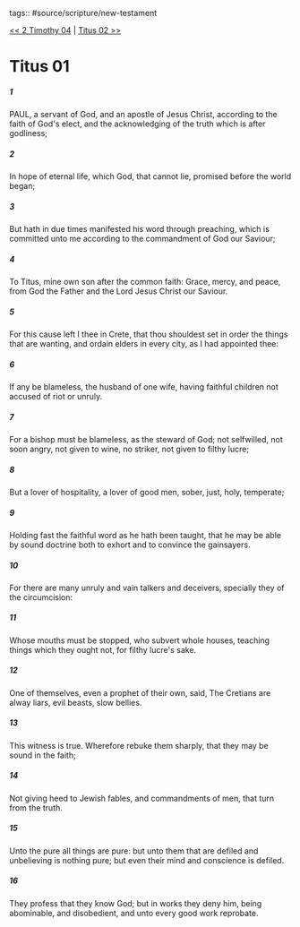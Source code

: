 tags:: #source/scripture/new-testament

[<< 2 Timothy 04](/New_Testament/16_2_Timothy/2_Timothy_04.md) | [Titus 02 >>](/New_Testament/17_Titus/Titus_02.md)

# Titus 01

##### 1

PAUL, a servant of God, and an apostle of Jesus Christ, according to the faith of God's elect, and the acknowledging of the truth which is after godliness;

##### 2

In hope of eternal life, which God, that cannot lie, promised before the world began;

##### 3

But hath in due times manifested his word through preaching, which is committed unto me according to the commandment of God our Saviour;

##### 4

To Titus, mine own son after the common faith: Grace, mercy, and peace, from God the Father and the Lord Jesus Christ our Saviour.

##### 5

For this cause left I thee in Crete, that thou shouldest set in order the things that are wanting, and ordain elders in every city, as I had appointed thee:

##### 6

If any be blameless, the husband of one wife, having faithful children not accused of riot or unruly.

##### 7

For a bishop must be blameless, as the steward of God; not selfwilled, not soon angry, not given to wine, no striker, not given to filthy lucre;

##### 8

But a lover of hospitality, a lover of good men, sober, just, holy, temperate;

##### 9

Holding fast the faithful word as he hath been taught, that he may be able by sound doctrine both to exhort and to convince the gainsayers.

##### 10

For there are many unruly and vain talkers and deceivers, specially they of the circumcision:

##### 11

Whose mouths must be stopped, who subvert whole houses, teaching things which they ought not, for filthy lucre's sake.

##### 12

One of themselves, even a prophet of their own, said, The Cretians are alway liars, evil beasts, slow bellies.

##### 13

This witness is true. Wherefore rebuke them sharply, that they may be sound in the faith;

##### 14

Not giving heed to Jewish fables, and commandments of men, that turn from the truth.

##### 15

Unto the pure all things are pure: but unto them that are defiled and unbelieving is nothing pure; but even their mind and conscience is defiled.

##### 16

They profess that they know God; but in works they deny him, being abominable, and disobedient, and unto every good work reprobate.
